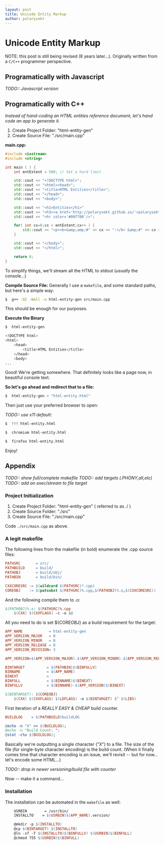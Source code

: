 ```yaml
---
layout: post
title: Unicode Entity Markup
author: polarysekt
---
```


# Unicode Entity Markup

NOTE: this post is still being revised (8 years later...). Originally written from a `C/C++` programmer perspective.

## Programatically with Javascript

*TODO:: Javascript version*

## Programatically with C++

*Instead of hand-coding an HTML entities reference document, let's hand code an app to generate it.*

1. Create Project Folder:  "html-entity-gen"
1. Create Source File:    "./src/main.cpp"

**main.cpp:**

```c++
#include <iostream>
#include <string>

int main ( ) {
    int entExtent = 500; // Set a hard limit

    std::cout << "<!DOCTYPE html>";
    std::cout << "<html><head>";
    std::cout << "<title>HTML Entities</title>";
    std::cout << "</head>";
    std::cout << "<body>";

    std::cout << "<h1>Entities</h1>"
    std::cout << "<h3><a href='http://polarysekt.github.io/'>polarysekt</a></h3>";
    std::cout << "<hr color='#00f700'/>";

    for( int cx=0;cx < entExtent;cx++ ) {
        std::cout << "<p><b>&amp;amp;#" << cx << ":</b> &amp;#" << cx << ";</p>";
    }

    std::cout << "</body>";
    std::cout << "</html>";

    return 0;
}
```

To simplify things, we'll stream all the HTML to stdout (<em>usually</em> the console...)

**Compile Source File:**
Generally I use a `makefile`, and some standard paths, but here's a simple way:

```sh
$  g++ -O2 -Wall -o html-entity-gen src/main.cpp
```

This should be enough for our purposes.


**Execute the Binary**

```sh
$  html-entity-gen

<!DOCTYPE html>
<html>
    <head>
        <title>HTML Entities</title>
    </head>
    <body>
...
```

Good! We're getting somewhere. That definitely looks like a page now, in beautiful console text.

**So let's go ahead and redirect that to a file:**

```sh
$  html-entity-gen > "html-entity.html"
```

Then just use your preferred browser to open:

*TODO:: use x11 default:*
```sh
$  !!! html-entity.html
```

```sh
$  chromium html-entity.html
```

```sh
$  firefox html-entity.html
```

Enjoy!

## Appendix

*TODO:: show full/complete makefile*
*TODO:: add targets (.PHONY,all,etc)*
*TODO:: add an exec/stream to file target*

### Project Initialization

1. Create Project Folder:  "html-entity-gen" ( referred to as ./ )
1. Create Source Folder:   "./src"
1. Create Source File:    "./src/main.cpp"

Code `./src/main.cpp` as above.

### A legit makefile

The following lines from the makefile (in bold) enumerate the .cpp source files:

```makefile
PATHSRC       = src/
PATHBUILD     = build/
PATHOBJ       = build/obj/
PATHBIN       = build/bin/

CXXCORESRC := $(wildcard $(PATHSRC)*.cpp) 
COREOBJ    := $(patsubst $(PATHSRC)%.cpp,$(PATHOBJ)%.o,$(CXXCORESRC))
```

And the following compile them to .o:

```makefile
$(PATHOBJ)%.o: $(PATHSRC)%.cpp
    $(CXX) $(CXXFLAGS) -c -o $@
```

All you need to do is set ${COREOBJ} as a build requirement for the target:

```makefile
APP_NAME            = html-entity-gen
APP_VERSION_MAJOR   = 0
APP_VERSION_MINOR   = 0
APP_VERSION_RELEASE = 0
APP_VERSION_REVISION= 3

APP_VERSION=$(APP_VERSION_MAJOR).$(APP_VERSION_MINOR).$(APP_VERSION_RELEASE).$(APP_VERSION_REVISION)

BINTARGET          = $(PATHBIN)$(BINFULLV)
BINNAME            = $(APP_NAME)
BINEXT             =
BINFULL            = $(BINNAME)$(BINEXT)
BINFULLV           = $(BINNAME)-$(APP_VERSION)$(BINEXT)

$(BINTARGET): ${COREOBJ}
    $(CXX) $(CXXFLAGS) $(LDFLAGS) -o $(BINTARGET) $^ $(LIBS)
```

First iteration of a *REALLY EASY & CHEAP* build counter.

```makefile
BUILDLOG    = $(PATHBUILD)buildLOG

@echo -n "X" >> $(BUILDLOG);
@echo -n "Build Count: ";
@stat -c%s $(BUILDLOG);
```

Basically we're outputting a single character ("X") to a file. The size of the file (for single-byte character encoding) is the build count. (When it finally comes time that character encoding is an issue, we'll revisit -- but for now... let's encode some HTML...)

*TODO:: drop in newer versioning/build file with counter*

Now -- make it a command...

### Installation

The installation can be automated in the `makefile` as well:

```makefile
    USRBIN        = /usr/bin/
    INSTALLTO    = $(USRBIN)$(APP_NAME).version/

    @mkdir -p $(INSTALLTO)
    @cp $(BINTARGET) $(INSTALLTO)
    @ln -sf -T $(INSTALLTO)$(BINFULLV) $(USRBIN)$(BINFULL)
    @chmod 755 $(USRBIN)$(BINFULL)
```

